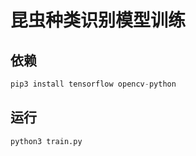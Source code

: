 # 昆虫种类识别模型训练

## 依赖

```python
pip3 install tensorflow opencv-python
```

## 运行

```python
python3 train.py
```
